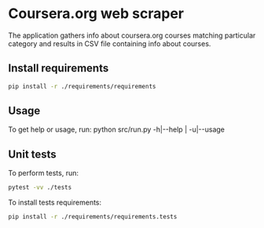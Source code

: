 # Coursera.org web scraper

The application gathers info about coursera.org courses matching particular category and results in CSV file containing info about courses.

## Install requirements

```sh
pip install -r ./requirements/requirements
```

## Usage

To get help or usage, run:
python src/run.py -h|--help | -u|--usage

## Unit tests

To perform tests, run:

```sh
pytest -vv ./tests
```

To install tests requirements:
```sh
pip install -r ./requirements/requirements.tests
```
